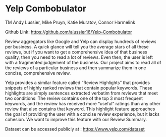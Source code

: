 # Yelp Combobulator

TM Andy Lussier, Mike Pruyn, Katie Muratov, Connor Harmelink

Github Link: https://github.com/alussier16/Yelp-Combobulator

Review aggregators like Google and Yelp can display hundreds of reviews per business. A quick glance will tell you the average stars of all these reviews, but if you want to get a comprehensive idea of that business quality, then you need to read a lot of reviews. Even then, the user is left with a fragmented judgement of the business. Our project aims to read all of the reviews of a particular business and then summarize them in one concise, comprehensive review.

Yelp provides a similar feature called “Review Highlights” that provides snippets of highly ranked reviews that contain popular keywords. These highlights are simply sentences extracted verbatim from reviews that meet two conditions: The review contains one of the top 3 most frequent keywords, and the review has received more “useful” ratings than any other review that also contains that keyword. This highlight feature approaches the goal of providing the user with a concise review experience, but it lacks cohesion. We want to improve this feature with our Review Summary.

Dataset can be accessed publicly at : https://www.yelp.com/dataset
